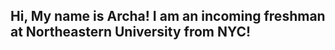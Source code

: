 ## Hi, My name is Archa! I am an incoming freshman at Northeastern University from NYC!

<!--
**archashah/archashah** is a ✨ _special_ ✨ repository because its `README.md` (this file) appears on your GitHub profile.

Here are some ideas to get you started:
Hi, My name is Archa! I am an incoming freshman at Northeastern University from NYC!
- 🔭 I’m currently working on ...
- 🌱 I’m currently learning ...
- 👯 I’m looking to collaborate on ...
- 🤔 I’m looking for help with ...
- 💬 Ask me about ...
- 📫 How to reach me: ...
- 😄 Pronouns: ...
- ⚡ Fun fact: ...
-->
